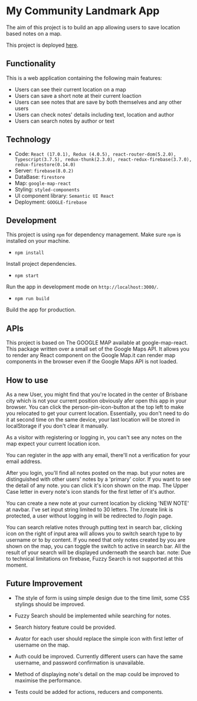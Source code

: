 # My Community Landmark App

The aim of this project is to build an app allowing users to save location based notes on a map.

This project is deployed [here](https://yansen-mario-plan.web.app/).

## Functionality
This is a web application containing the following main features:
- Users can see their current location on a map
- Users can save a short note at their current loaction
- Users can see notes that are save by both themselves and any other users
- Users can check notes' details including text, location and author
- Users can search notes by author or text

## Technology
- Code: `React (17.0.1), Redux (4.0.5), react-router-dom(5.2.0), Typescript(3.7.5), redux-thunk(2.3.0), react-redux-firebase(3.7.0), redux-firestore(0.14.0)`
- Server: `firebase(8.0.2)`
- DataBase: `firestore`
- Map: `google-map-react`
- Styling: `styled-components`
- UI component library: `Semantic UI React`
- Deployment: `GOOGLE-firebase`

## Development
This project is using `npm` for dependency management.  Make sure `npm` is installed on your machine.

- `npm install` 

Install project dependencies.

- `npm start`

Run the app in development mode on `http://localhost:3000/`.

- `npm run build`

Build the app for production.

## APIs
This project is based on The GOOGLE MAP available at google-map-react. This package written over a small set of the Google Maps API. It allows you to render any React component on the Google Map.it can render map components in the browser even if the Google Maps API is not loaded.


## How to use

As a new User, you might find that you're located in the center of Brisbane city which is not your current position obviously afer open this app in your browser. You can click the person-pin-icon-button at the top left to make you relocated to get your current location. Essentially, you don't need to do it at second time on the same device, your last location will be stored in localStorage if you don't clear it manually.

As a visitor with registering or logging in, you can't see any notes on the map expect your current location icon.

You can register in the app with any email, there'll not a verification for your email address.

After you login, you'll find all notes posted on the map. but your notes are distinguished with other users' notes by a 'primary' color. If you want to see the detail of any note. you can click it's icon shown on the map. The Upper Case letter in every note's icon stands for the first letter of it's author.

You can create a new note at your current location by clicking 'NEW NOTE' at navbar. I've set input string limited to 30 letters. The /create link is protected, a user without logging in will be redirected to /login page.

You can search relative notes through putting text in search bar, clicking icon on the right of input area will allows you to switch search type to by username or to by content. If you need that only notes created by you are shown on the map, you can toggle the switch to active in search bar. All the result of your search will be displayed underneath the search bar.
note: Due to technical limitations on firebase, Fuzzy Search is not supported at this moment.

## Future Improvement

- The style of form is using simple design due to the time limit, some CSS stylings should be improved. 

- Fuzzy Search should be implemented while searching for notes.

- Search history feature could be provided.

- Avator for each user should replace the simple icon with first letter of username on the map.

- Auth could be improved. Currently different users can have the same username, and password confirmation is unavailable.

- Method of displaying note's detail on the map could be improved to maximise the performance.

- Tests could be added for actions, reducers and components. 
